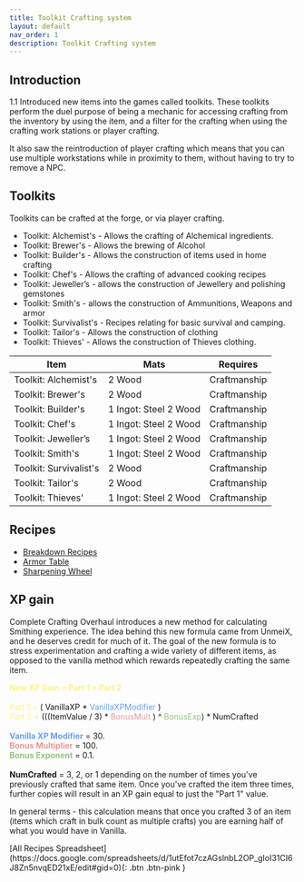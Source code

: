 ```yaml
---
title: Toolkit Crafting system
layout: default
nav_order: 1
description: Toolkit Crafting system
---
```


## Introduction

1.1 Introduced new items into the games called toolkits. These toolkits perform the duel purpose of being a mechanic for accessing crafting from the inventory by using the item, and a filter for the crafting when using the crafting work stations or player crafting.

It also saw the reintroduction of player crafting which means that you can use multiple workstations while in proximity to them, without having to try to remove a NPC.

## Toolkits

Toolkits can be crafted at the forge, or via player crafting.

* Toolkit: Alchemist's - Allows the crafting of Alchemical ingredients. 
* Toolkit: Brewer's - Allows the brewing of Alcohol 
* Toolkit: Builder's - Allows the construction of items used in home crafting
* Toolkit: Chef's - Allows the crafting of advanced cooking recipes
* Toolkit: Jeweller’s - allows the construction of Jewellery and polishing gemstones
* Toolkit: Smith's - allows the construction of Ammunitions, Weapons and armor
* Toolkit: Survivalist's - Recipes relating for basic survival and camping.
* Toolkit: Tailor's - Allows the construction of clothing
* Toolkit: Thieves' - Allows the construction of Thieves clothing.

Item | Mats | Requires
-- | -- | --
Toolkit: Alchemist's | 2 Wood | Craftmanship
Toolkit: Brewer's | 2 Wood | Craftmanship
Toolkit: Builder's | 1 Ingot: Steel 2 Wood | Craftmanship
Toolkit: Chef's | 1 Ingot: Steel 2 Wood | Craftmanship
Toolkit: Jeweller’s | 1 Ingot: Steel 2 Wood | Craftmanship
Toolkit: Smith's | 1 Ingot: Steel 2 Wood | Craftmanship
Toolkit: Survivalist's | 2 Wood | Craftmanship
Toolkit: Tailor's | 2 Wood | Craftmanship
Toolkit: Thieves' | 1 Ingot: Steel 2 Wood | Craftmanship

## Recipes

* [Breakdown Recipes](Breakdown-Recipes.html)
* [Armor Table](Armor-Table-Recipes.html)
* [Sharpening Wheel](Sharpening-Wheel.html)

## XP gain

Complete Crafting Overhaul introduces a new method for calculating Smithing experience. The idea behind this new formula came from UnmeiX, and he deserves credit for much of it. The goal of the new formula is to stress experimentation and crafting a wide variety of different items, as opposed to the vanilla method which rewards repeatedly crafting the same item.

<div>
<font style="color: #FFF380;"><strong>New XP Gain = Part 1 + Part 2</strong></font><br><br>
<font style="color: #FFF380;"> Part 1 = </font> ( VanillaXP * <font style="color: #6d9eeb;">VanillaXPModifier</font> )<br>
<font style="color: #FFF380;"> Part 2 = </font> (((ItemValue / 3) * <font style="color: #ea9999;"> BonusMult </font> ) ^ <font style="color: #93c47d;">BonusExp</font>) * NumCrafted <br>
<br>
<font style="color: #6d9eeb;"><strong>Vanilla XP Modifier</strong></font> = 30.<br>
<font style="color: #ea9999;"><strong>Bonus Multiplier</strong></font> = 100.<br>
<font style="color: #93c47d;"><strong>Bonus Exponent</strong></font> = 0.1.<br>
<br>
<strong>NumCrafted</strong> = 3, 2, or 1 depending on the number of times you've previously crafted that same item. Once you've crafted the item three times, further copies will result in an XP gain equal to just the "Part 1" value.
</div>

In general terms - this calculation means that once you crafted 3 of an item (items which craft in bulk count as multiple crafts) you are earning half of what you would have in Vanilla.

<span class="fs-6">
[All Recipes Spreadsheet](https://docs.google.com/spreadsheets/d/1utEfot7czAGslnbL2OP_gIoI31CI6J8Zn5nvqED21xE/edit#gid=0){: .btn .btn-pink }

